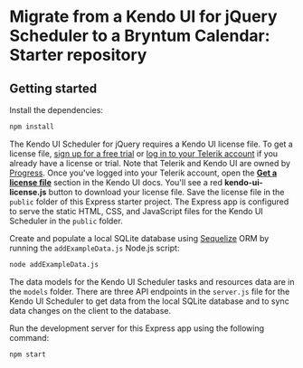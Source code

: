 # Migrate from a Kendo UI for jQuery Scheduler to a Bryntum Calendar: Starter repository

## Getting started

Install the dependencies:

```bash
npm install
```

The Kendo UI Scheduler for jQuery requires a Kendo UI license file. To get a license file, [sign up for a free trial](https://www.telerik.com/try/kendo-ui) or [log in to your Telerik account](https://www.telerik.com/account) if you already have a license or trial. Note that Telerik and Kendo UI are owned by [Progress](https://www.progress.com/). Once you've logged into your Telerik account, open the [**Get a license file**](https://docs.telerik.com/kendo-ui/intro/installation/using-license-code#1-get-a-license-file) section in the Kendo UI docs. You'll see a red **kendo-ui-license.js** button to download your license file. Save the license file in the `public` folder of this Express starter project. The Express app is configured to serve the static HTML, CSS, and JavaScript files for the Kendo UI Scheduler in the `public` folder.

Create and populate a local SQLite database using [Sequelize](https://sequelize.org/) ORM by running the `addExampleData.js` Node.js script:

```bash
node addExampleData.js
```

The data models for the Kendo UI Scheduler tasks and resources data are in the `models` folder. There are three API endpoints in the `server.js` file for the Kendo UI Scheduler to get data from the local SQLite database and to sync data changes on the client to the database.

Run the development server for this Express app using the following command:

```bash
npm start
```
